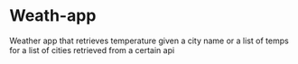 # Weath-app
Weather app that retrieves temperature given a city name or a list of temps for a list of cities retrieved from a certain api
